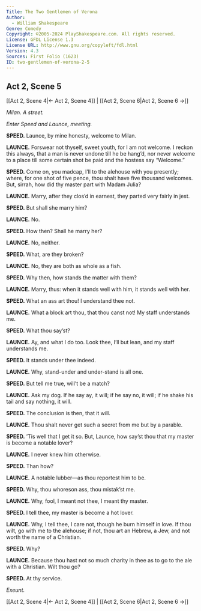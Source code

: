 ```yaml
---
Title: The Two Gentlemen of Verona
Author: 
  - William Shakespeare
Genre: Comedy
Copyright: ©2005-2024 PlayShakespeare.com. All rights reserved.
License: GFDL License 1.3
License URL: http://www.gnu.org/copyleft/fdl.html
Version: 4.3
Sources: First Folio (1623)
ID: two-gentlemen-of-verona-2-5
---
```


## Act 2, Scene 5
[[Act 2, Scene 4|← Act 2, Scene 4]] | [[Act 2, Scene 6|Act 2, Scene 6 →]]

*Milan. A street.*

*Enter Speed and Launce, meeting.*

**SPEED.**
Launce, by mine honesty, welcome to Milan.

**LAUNCE.**
Forswear not thyself, sweet youth, for I am not welcome. I reckon this always, that a man is never undone till he be hang’d, nor never welcome to a place till some certain shot be paid and the hostess say “Welcome.”

**SPEED.**
Come on, you madcap, I’ll to the alehouse with you presently; where, for one shot of five pence, thou shalt have five thousand welcomes. But, sirrah, how did thy master part with Madam Julia?

**LAUNCE.**
Marry, after they clos’d in earnest, they parted very fairly in jest.

**SPEED.**
But shall she marry him?

**LAUNCE.**
No.

**SPEED.**
How then? Shall he marry her?

**LAUNCE.**
No, neither.

**SPEED.**
What, are they broken?

**LAUNCE.**
No, they are both as whole as a fish.

**SPEED.**
Why then, how stands the matter with them?

**LAUNCE.**
Marry, thus: when it stands well with him, it stands well with her.

**SPEED.**
What an ass art thou! I understand thee not.

**LAUNCE.**
What a block art thou, that thou canst not! My staff understands me.

**SPEED.**
What thou say’st?

**LAUNCE.**
Ay, and what I do too. Look thee, I’ll but lean, and my staff understands me.

**SPEED.**
It stands under thee indeed.

**LAUNCE.**
Why, stand-under and under-stand is all one.

**SPEED.**
But tell me true, will’t be a match?

**LAUNCE.**
Ask my dog. If he say ay, it will; if he say no, it will; if he shake his tail and say nothing, it will.

**SPEED.**
The conclusion is then, that it will.

**LAUNCE.**
Thou shalt never get such a secret from me but by a parable.

**SPEED.**
’Tis well that I get it so. But, Launce, how say’st thou that my master is become a notable lover?

**LAUNCE.**
I never knew him otherwise.

**SPEED.**
Than how?

**LAUNCE.**
A notable lubber—as thou reportest him to be.

**SPEED.**
Why, thou whoreson ass, thou mistak’st me.

**LAUNCE.**
Why, fool, I meant not thee, I meant thy master.

**SPEED.**
I tell thee, my master is become a hot lover.

**LAUNCE.**
Why, I tell thee, I care not, though he burn himself in love. If thou wilt, go with me to the alehouse; if not, thou art an Hebrew, a Jew, and not worth the name of a Christian.

**SPEED.**
Why?

**LAUNCE.**
Because thou hast not so much charity in thee as to go to the ale with a Christian. Wilt thou go?

**SPEED.**
At thy service.

*Exeunt.*

[[Act 2, Scene 4|← Act 2, Scene 4]] | [[Act 2, Scene 6|Act 2, Scene 6 →]]
